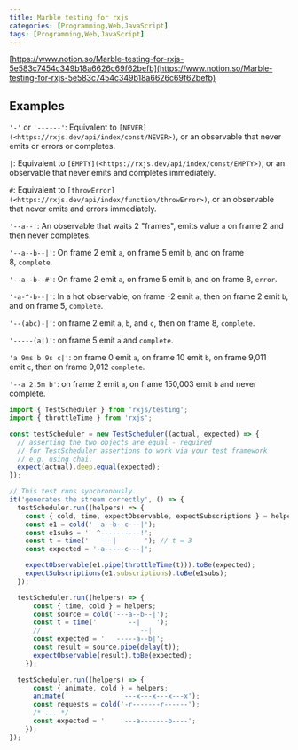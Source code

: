 ```yaml
---
title: Marble testing for rxjs
categories: [Programming,Web,JavaScript]
tags: [Programming,Web,JavaScript]
---
```


[https://www.notion.so/Marble-testing-for-rxjs-5e583c7454c349b18a6626c69f62befb](https://www.notion.so/Marble-testing-for-rxjs-5e583c7454c349b18a6626c69f62befb)


## Examples


`'-'` or `'------'`: Equivalent to `[NEVER](<https://rxjs.dev/api/index/const/NEVER>)`, or an observable that never emits or errors or completes.


`|`: Equivalent to `[EMPTY](<https://rxjs.dev/api/index/const/EMPTY>)`, or an observable that never emits and completes immediately.


`#`: Equivalent to `[throwError](<https://rxjs.dev/api/index/function/throwError>)`, or an observable that never emits and errors immediately.


`'--a--'`: An observable that waits 2 "frames", emits value `a` on frame 2 and then never completes.


`'--a--b--|'`: On frame 2 emit `a`, on frame 5 emit `b`, and on frame 8, `complete`.


`'--a--b--#'`: On frame 2 emit `a`, on frame 5 emit `b`, and on frame 8, `error`.


`'-a-^-b--|'`: In a hot observable, on frame -2 emit `a`, then on frame 2 emit `b`, and on frame 5, `complete`.


`'--(abc)-|'`: on frame 2 emit `a`, `b`, and `c`, then on frame 8, `complete`.


`'-----(a|)'`: on frame 5 emit `a` and `complete`.


`'a 9ms b 9s c|'`: on frame 0 emit `a`, on frame 10 emit `b`, on frame 9,011 emit `c`, then on frame 9,012 `complete`.


`'--a 2.5m b'`: on frame 2 emit `a`, on frame 150,003 emit `b` and never complete.


```typescript
import { TestScheduler } from 'rxjs/testing';
import { throttleTime } from 'rxjs';

const testScheduler = new TestScheduler((actual, expected) => {
  // asserting the two objects are equal - required
  // for TestScheduler assertions to work via your test framework
  // e.g. using chai.
  expect(actual).deep.equal(expected);
});

// This test runs synchronously.
it('generates the stream correctly', () => {
  testScheduler.run((helpers) => {
    const { cold, time, expectObservable, expectSubscriptions } = helpers;
    const e1 = cold(' -a--b--c---|');
    const e1subs = '  ^----------!';
    const t = time('   ---|       '); // t = 3
    const expected = '-a-----c---|';

    expectObservable(e1.pipe(throttleTime(t))).toBe(expected);
    expectSubscriptions(e1.subscriptions).toBe(e1subs);
  });

  testScheduler.run((helpers) => {
	  const { time, cold } = helpers;
	  const source = cold('---a--b--|');
	  const t = time('        --|    ');
	  //                         --|
	  const expected = '   -----a--b|';
	  const result = source.pipe(delay(t));
	  expectObservable(result).toBe(expected);
	});

  testScheduler.run((helpers) => {
	  const { animate, cold } = helpers;
	  animate('              ---x---x---x---x');
	  const requests = cold('-r-------r------');
	  /* ... */
	  const expected = '     ---a-------b----';
	});
});
```

